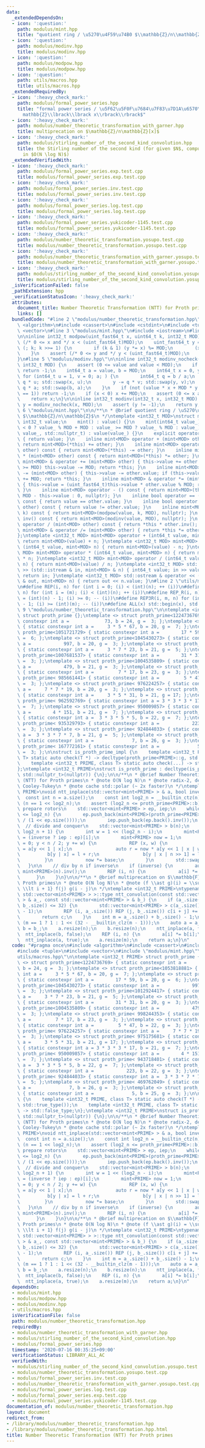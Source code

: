 ```yaml
---
data:
  _extendedDependsOn:
  - icon: ':question:'
    path: modulus/mint.hpp
    title: "quotient ring / \u5270\u4F59\u74B0 $\\mathbb{Z}/n\\mathbb{Z}$"
  - icon: ':question:'
    path: modulus/modinv.hpp
    title: modulus/modinv.hpp
  - icon: ':question:'
    path: modulus/modpow.hpp
    title: modulus/modpow.hpp
  - icon: ':question:'
    path: utils/macros.hpp
    title: utils/macros.hpp
  _extendedRequiredBy:
  - icon: ':heavy_check_mark:'
    path: modulus/formal_power_series.hpp
    title: "formal power series / \u5F62\u5F0F\u7684\u7F83\u7D1A\u6570\u74B0 $\\mathbb{Z}/n\\\
      mathbb{Z}\\lbrack\\lbrack x\\rbrack\\rbrack$"
  - icon: ':heavy_check_mark:'
    path: modulus/number_theoretic_transformation_with_garner.hpp
    title: multiprecation on $\mathbb{Z}/n\mathbb{Z}[x]$
  - icon: ':heavy_check_mark:'
    path: modulus/stirling_number_of_the_second_kind_convolution.hpp
    title: the Stirling number of the second kind (for given $N$, compute $S(N, \ast)$
      in $O(N \log N)$)
  _extendedVerifiedWith:
  - icon: ':heavy_check_mark:'
    path: modulus/formal_power_series.exp.test.cpp
    title: modulus/formal_power_series.exp.test.cpp
  - icon: ':heavy_check_mark:'
    path: modulus/formal_power_series.inv.test.cpp
    title: modulus/formal_power_series.inv.test.cpp
  - icon: ':heavy_check_mark:'
    path: modulus/formal_power_series.log.test.cpp
    title: modulus/formal_power_series.log.test.cpp
  - icon: ':heavy_check_mark:'
    path: modulus/formal_power_series.yukicoder-1145.test.cpp
    title: modulus/formal_power_series.yukicoder-1145.test.cpp
  - icon: ':heavy_check_mark:'
    path: modulus/number_theoretic_transformation.yosupo.test.cpp
    title: modulus/number_theoretic_transformation.yosupo.test.cpp
  - icon: ':heavy_check_mark:'
    path: modulus/number_theoretic_transformation_with_garner.yosupo.test.cpp
    title: modulus/number_theoretic_transformation_with_garner.yosupo.test.cpp
  - icon: ':heavy_check_mark:'
    path: modulus/stirling_number_of_the_second_kind_convolution.yosupo.test.cpp
    title: modulus/stirling_number_of_the_second_kind_convolution.yosupo.test.cpp
  _isVerificationFailed: false
  _pathExtension: hpp
  _verificationStatusIcon: ':heavy_check_mark:'
  attributes:
    document_title: Number Theoretic Transformation (NTT) for Proth primes
    links: []
  bundledCode: "#line 2 \"modulus/number_theoretic_transformation.hpp\"\n#include\
    \ <algorithm>\n#include <cassert>\n#include <cstdint>\n#include <tuple>\n#include\
    \ <vector>\n#line 3 \"modulus/mint.hpp\"\n#include <iostream>\n#line 4 \"modulus/modpow.hpp\"\
    \n\ninline int32_t modpow(uint_fast64_t x, uint64_t k, int32_t MOD) {\n    assert\
    \ (/* 0 <= x and */ x < (uint_fast64_t)MOD);\n    uint_fast64_t y = 1;\n    for\
    \ (; k; k >>= 1) {\n        if (k & 1) (y *= x) %= MOD;\n        (x *= x) %= MOD;\n\
    \    }\n    assert (/* 0 <= y and */ y < (uint_fast64_t)MOD);\n    return y;\n\
    }\n#line 5 \"modulus/modinv.hpp\"\n\ninline int32_t modinv_nocheck(int32_t value,\
    \ int32_t MOD) {\n    assert (0 <= value and value < MOD);\n    if (value == 0)\
    \ return -1;\n    int64_t a = value, b = MOD;\n    int64_t x = 0, y = 1;\n   \
    \ for (int64_t u = 1, v = 0; a; ) {\n        int64_t q = b / a;\n        x -=\
    \ q * u; std::swap(x, u);\n        y -= q * v; std::swap(y, v);\n        b -=\
    \ q * a; std::swap(b, a);\n    }\n    if (not (value * x + MOD * y == b and b\
    \ == 1)) return -1;\n    if (x < 0) x += MOD;\n    assert (0 <= x and x < MOD);\n\
    \    return x;\n}\n\ninline int32_t modinv(int32_t x, int32_t MOD) {\n    int32_t\
    \ y = modinv_nocheck(x, MOD);\n    assert (y != -1);\n    return y;\n}\n#line\
    \ 6 \"modulus/mint.hpp\"\n\n/**\n * @brief quotient ring / \u5270\u4F59\u74B0\
    \ $\\mathbb{Z}/n\\mathbb{Z}$\n */\ntemplate <int32_t MOD>\nstruct mint {\n   \
    \ int32_t value;\n    mint() : value() {}\n    mint(int64_t value_) : value(value_\
    \ < 0 ? value_ % MOD + MOD : value_ >= MOD ? value_ % MOD : value_) {}\n    mint(int32_t\
    \ value_, std::nullptr_t) : value(value_) {}\n    explicit operator bool() const\
    \ { return value; }\n    inline mint<MOD> operator + (mint<MOD> other) const {\
    \ return mint<MOD>(*this) += other; }\n    inline mint<MOD> operator - (mint<MOD>\
    \ other) const { return mint<MOD>(*this) -= other; }\n    inline mint<MOD> operator\
    \ * (mint<MOD> other) const { return mint<MOD>(*this) *= other; }\n    inline\
    \ mint<MOD> & operator += (mint<MOD> other) { this->value += other.value; if (this->value\
    \ >= MOD) this->value -= MOD; return *this; }\n    inline mint<MOD> & operator\
    \ -= (mint<MOD> other) { this->value -= other.value; if (this->value <    0) this->value\
    \ += MOD; return *this; }\n    inline mint<MOD> & operator *= (mint<MOD> other)\
    \ { this->value = (uint_fast64_t)this->value * other.value % MOD; return *this;\
    \ }\n    inline mint<MOD> operator - () const { return mint<MOD>(this->value ?\
    \ MOD - this->value : 0, nullptr); }\n    inline bool operator == (mint<MOD> other)\
    \ const { return value == other.value; }\n    inline bool operator != (mint<MOD>\
    \ other) const { return value != other.value; }\n    inline mint<MOD> pow(uint64_t\
    \ k) const { return mint<MOD>(modpow(value, k, MOD), nullptr); }\n    inline mint<MOD>\
    \ inv() const { return mint<MOD>(modinv(value, MOD), nullptr); }\n    inline mint<MOD>\
    \ operator / (mint<MOD> other) const { return *this * other.inv(); }\n    inline\
    \ mint<MOD> & operator /= (mint<MOD> other) { return *this *= other.inv(); }\n\
    };\ntemplate <int32_t MOD> mint<MOD> operator + (int64_t value, mint<MOD> n) {\
    \ return mint<MOD>(value) + n; }\ntemplate <int32_t MOD> mint<MOD> operator -\
    \ (int64_t value, mint<MOD> n) { return mint<MOD>(value) - n; }\ntemplate <int32_t\
    \ MOD> mint<MOD> operator * (int64_t value, mint<MOD> n) { return mint<MOD>(value)\
    \ * n; }\ntemplate <int32_t MOD> mint<MOD> operator / (int64_t value, mint<MOD>\
    \ n) { return mint<MOD>(value) / n; }\ntemplate <int32_t MOD> std::istream & operator\
    \ >> (std::istream & in, mint<MOD> & n) { int64_t value; in >> value; n = value;\
    \ return in; }\ntemplate <int32_t MOD> std::ostream & operator << (std::ostream\
    \ & out, mint<MOD> n) { return out << n.value; }\n#line 2 \"utils/macros.hpp\"\
    \n#define REP(i, n) for (int i = 0; (i) < (int)(n); ++ (i))\n#define REP3(i, m,\
    \ n) for (int i = (m); (i) < (int)(n); ++ (i))\n#define REP_R(i, n) for (int i\
    \ = (int)(n) - 1; (i) >= 0; -- (i))\n#define REP3R(i, m, n) for (int i = (int)(n)\
    \ - 1; (i) >= (int)(m); -- (i))\n#define ALL(x) std::begin(x), std::end(x)\n#line\
    \ 9 \"modulus/number_theoretic_transformation.hpp\"\n\ntemplate <int32_t PRIME>\
    \ struct proth_prime {};\ntemplate <> struct proth_prime<1224736769> { static\
    \ constexpr int a =             73, b = 24, g =  3; };\ntemplate <> struct proth_prime<1053818881>\
    \ { static constexpr int a =     3 * 5 * 67, b = 20, g =  7; };\ntemplate <> struct\
    \ proth_prime<1051721729> { static constexpr int a =        17 * 59, b = 20, g\
    \ =  6; };\ntemplate <> struct proth_prime<1045430273> { static constexpr int\
    \ a =            997, b = 20, g =  3; };\ntemplate <> struct proth_prime<1012924417>\
    \ { static constexpr int a =     3 * 7 * 23, b = 21, g =  5; };\ntemplate <> struct\
    \ proth_prime<1007681537> { static constexpr int a =        31 * 31, b = 20, g\
    \ =  3; };\ntemplate <> struct proth_prime<1004535809> { static constexpr int\
    \ a =            479, b = 21, g =  3; };\ntemplate <> struct proth_prime< 998244353>\
    \ { static constexpr int a =         7 * 17, b = 23, g =  3; };\ntemplate <> struct\
    \ proth_prime< 985661441> { static constexpr int a =         5 * 47, b = 22, g\
    \ =  3; };\ntemplate <> struct proth_prime< 976224257> { static constexpr int\
    \ a =     7 * 7 * 19, b = 20, g =  3; };\ntemplate <> struct proth_prime< 975175681>\
    \ { static constexpr int a =     3 * 5 * 31, b = 21, g = 17; };\ntemplate <> struct\
    \ proth_prime< 962592769> { static constexpr int a = 3 * 3 * 3 * 17, b = 21, g\
    \ =  7; };\ntemplate <> struct proth_prime< 950009857> { static constexpr int\
    \ a =        4 * 151, b = 21, g =  7; };\ntemplate <> struct proth_prime< 943718401>\
    \ { static constexpr int a =  3 * 3 * 5 * 5, b = 22, g =  7; };\ntemplate <> struct\
    \ proth_prime< 935329793> { static constexpr int a =            223, b = 22, g\
    \ =  3; };\ntemplate <> struct proth_prime< 924844033> { static constexpr int\
    \ a =  3 * 3 * 7 * 7, b = 21, g =  5; };\ntemplate <> struct proth_prime< 469762049>\
    \ { static constexpr int a =              7, b = 26, g =  3; };\ntemplate <> struct\
    \ proth_prime< 167772161> { static constexpr int a =              5, b = 25, g\
    \ =  3; };\n\nstruct is_proth_prime_impl {\n    template <int32_t PRIME, class\
    \ T> static auto check(T *) -> decltype(proth_prime<PRIME>::g, std::true_type());\n\
    \    template <int32_t PRIME, class T> static auto check(...) -> std::false_type;\n\
    };\ntemplate <int32_t PRIME>\nstruct is_proth_prime : decltype(is_proth_prime_impl::check<PRIME,\
    \ std::nullptr_t>(nullptr)) {\n};\n\n/**\n * @brief Number Theoretic Transformation\
    \ (NTT) for Proth primes\n * @note O(N log N)\n * @note radix-2, decimation-in-frequency,\
    \ Cooley-Tukey\n * @note cache std::polar (~ 2x faster)\n */\ntemplate <int32_t\
    \ PRIME>\nvoid ntt_inplace(std::vector<mint<PRIME> > & a, bool inverse) {\n  \
    \  const int n = a.size();\n    const int log2_n = __builtin_ctz(n);\n    assert\
    \ (n == 1 << log2_n);\n    assert (log2_n <= proth_prime<PRIME>::b);\n\n    //\
    \ prepare rotors\n    std::vector<mint<PRIME> > ep, iep;\n    while ((int)ep.size()\
    \ <= log2_n) {\n        ep.push_back(mint<PRIME>(proth_prime<PRIME>::g).pow(mint<PRIME>(-1).value\
    \ / (1 << ep.size())));\n        iep.push_back(ep.back().inv());\n    }\n\n  \
    \  // divide and conquer\n    std::vector<mint<PRIME> > b(n);\n    REP3 (i, 1,\
    \ log2_n + 1) {\n        int w = 1 << (log2_n - i);\n        mint<PRIME> base\
    \ = (inverse ? iep : ep)[i];\n        mint<PRIME> now = 1;\n        for (int y\
    \ = 0; y < n / 2; y += w) {\n            REP (x, w) {\n                auto l\
    \ = a[y << 1 | x];\n                auto r = now * a[y << 1 | x | w];\n      \
    \          b[y | x] = l + r;\n                b[y | x | n >> 1] = l - r;\n   \
    \         }\n            now *= base;\n        }\n        std::swap(a, b);\n \
    \   }\n\n    // div by n if inverse\n    if (inverse) {\n        auto n_inv =\
    \ mint<PRIME>(n).inv();\n        REP (i, n) {\n            a[i] *= n_inv;\n  \
    \      }\n    }\n}\n\n/**\n * @brief multiprecation on $\\mathbb{F}_p[x]$ for\
    \ Proth primes\n * @note O(N log N)\n * @note (f \\ast g)(i) = \\sum_{0 \\le j\
    \ \\lt i + 1} f(j) g(i - j)\n */\ntemplate <int32_t PRIME>\ntypename std::enable_if<is_proth_prime<PRIME>::value,\
    \ std::vector<mint<PRIME> > >::type ntt_convolution(const std::vector<mint<PRIME>\
    \ > & a_, const std::vector<mint<PRIME> > & b_) {\n    if (a_.size() <= 32 or\
    \ b_.size() <= 32) {\n        std::vector<mint<PRIME> > c(a_.size() + b_.size()\
    \ - 1);\n        REP (i, a_.size()) REP (j, b_.size()) c[i + j] += a_[i] * b_[j];\n\
    \        return c;\n    }\n    int m = a_.size() + b_.size() - 1;\n    int n =\
    \ (m == 1 ? 1 : 1 << (32 - __builtin_clz(m - 1)));\n    auto a = a_;\n    auto\
    \ b = b_;\n    a.resize(n);\n    b.resize(n);\n    ntt_inplace(a, false);\n  \
    \  ntt_inplace(b, false);\n    REP (i, n) {\n        a[i] *= b[i];\n    }\n  \
    \  ntt_inplace(a, true);\n    a.resize(m);\n    return a;\n}\n"
  code: "#pragma once\n#include <algorithm>\n#include <cassert>\n#include <cstdint>\n\
    #include <tuple>\n#include <vector>\n#include \"modulus/mint.hpp\"\n#include \"\
    utils/macros.hpp\"\n\ntemplate <int32_t PRIME> struct proth_prime {};\ntemplate\
    \ <> struct proth_prime<1224736769> { static constexpr int a =             73,\
    \ b = 24, g =  3; };\ntemplate <> struct proth_prime<1053818881> { static constexpr\
    \ int a =     3 * 5 * 67, b = 20, g =  7; };\ntemplate <> struct proth_prime<1051721729>\
    \ { static constexpr int a =        17 * 59, b = 20, g =  6; };\ntemplate <> struct\
    \ proth_prime<1045430273> { static constexpr int a =            997, b = 20, g\
    \ =  3; };\ntemplate <> struct proth_prime<1012924417> { static constexpr int\
    \ a =     3 * 7 * 23, b = 21, g =  5; };\ntemplate <> struct proth_prime<1007681537>\
    \ { static constexpr int a =        31 * 31, b = 20, g =  3; };\ntemplate <> struct\
    \ proth_prime<1004535809> { static constexpr int a =            479, b = 21, g\
    \ =  3; };\ntemplate <> struct proth_prime< 998244353> { static constexpr int\
    \ a =         7 * 17, b = 23, g =  3; };\ntemplate <> struct proth_prime< 985661441>\
    \ { static constexpr int a =         5 * 47, b = 22, g =  3; };\ntemplate <> struct\
    \ proth_prime< 976224257> { static constexpr int a =     7 * 7 * 19, b = 20, g\
    \ =  3; };\ntemplate <> struct proth_prime< 975175681> { static constexpr int\
    \ a =     3 * 5 * 31, b = 21, g = 17; };\ntemplate <> struct proth_prime< 962592769>\
    \ { static constexpr int a = 3 * 3 * 3 * 17, b = 21, g =  7; };\ntemplate <> struct\
    \ proth_prime< 950009857> { static constexpr int a =        4 * 151, b = 21, g\
    \ =  7; };\ntemplate <> struct proth_prime< 943718401> { static constexpr int\
    \ a =  3 * 3 * 5 * 5, b = 22, g =  7; };\ntemplate <> struct proth_prime< 935329793>\
    \ { static constexpr int a =            223, b = 22, g =  3; };\ntemplate <> struct\
    \ proth_prime< 924844033> { static constexpr int a =  3 * 3 * 7 * 7, b = 21, g\
    \ =  5; };\ntemplate <> struct proth_prime< 469762049> { static constexpr int\
    \ a =              7, b = 26, g =  3; };\ntemplate <> struct proth_prime< 167772161>\
    \ { static constexpr int a =              5, b = 25, g =  3; };\n\nstruct is_proth_prime_impl\
    \ {\n    template <int32_t PRIME, class T> static auto check(T *) -> decltype(proth_prime<PRIME>::g,\
    \ std::true_type());\n    template <int32_t PRIME, class T> static auto check(...)\
    \ -> std::false_type;\n};\ntemplate <int32_t PRIME>\nstruct is_proth_prime : decltype(is_proth_prime_impl::check<PRIME,\
    \ std::nullptr_t>(nullptr)) {\n};\n\n/**\n * @brief Number Theoretic Transformation\
    \ (NTT) for Proth primes\n * @note O(N log N)\n * @note radix-2, decimation-in-frequency,\
    \ Cooley-Tukey\n * @note cache std::polar (~ 2x faster)\n */\ntemplate <int32_t\
    \ PRIME>\nvoid ntt_inplace(std::vector<mint<PRIME> > & a, bool inverse) {\n  \
    \  const int n = a.size();\n    const int log2_n = __builtin_ctz(n);\n    assert\
    \ (n == 1 << log2_n);\n    assert (log2_n <= proth_prime<PRIME>::b);\n\n    //\
    \ prepare rotors\n    std::vector<mint<PRIME> > ep, iep;\n    while ((int)ep.size()\
    \ <= log2_n) {\n        ep.push_back(mint<PRIME>(proth_prime<PRIME>::g).pow(mint<PRIME>(-1).value\
    \ / (1 << ep.size())));\n        iep.push_back(ep.back().inv());\n    }\n\n  \
    \  // divide and conquer\n    std::vector<mint<PRIME> > b(n);\n    REP3 (i, 1,\
    \ log2_n + 1) {\n        int w = 1 << (log2_n - i);\n        mint<PRIME> base\
    \ = (inverse ? iep : ep)[i];\n        mint<PRIME> now = 1;\n        for (int y\
    \ = 0; y < n / 2; y += w) {\n            REP (x, w) {\n                auto l\
    \ = a[y << 1 | x];\n                auto r = now * a[y << 1 | x | w];\n      \
    \          b[y | x] = l + r;\n                b[y | x | n >> 1] = l - r;\n   \
    \         }\n            now *= base;\n        }\n        std::swap(a, b);\n \
    \   }\n\n    // div by n if inverse\n    if (inverse) {\n        auto n_inv =\
    \ mint<PRIME>(n).inv();\n        REP (i, n) {\n            a[i] *= n_inv;\n  \
    \      }\n    }\n}\n\n/**\n * @brief multiprecation on $\\mathbb{F}_p[x]$ for\
    \ Proth primes\n * @note O(N log N)\n * @note (f \\ast g)(i) = \\sum_{0 \\le j\
    \ \\lt i + 1} f(j) g(i - j)\n */\ntemplate <int32_t PRIME>\ntypename std::enable_if<is_proth_prime<PRIME>::value,\
    \ std::vector<mint<PRIME> > >::type ntt_convolution(const std::vector<mint<PRIME>\
    \ > & a_, const std::vector<mint<PRIME> > & b_) {\n    if (a_.size() <= 32 or\
    \ b_.size() <= 32) {\n        std::vector<mint<PRIME> > c(a_.size() + b_.size()\
    \ - 1);\n        REP (i, a_.size()) REP (j, b_.size()) c[i + j] += a_[i] * b_[j];\n\
    \        return c;\n    }\n    int m = a_.size() + b_.size() - 1;\n    int n =\
    \ (m == 1 ? 1 : 1 << (32 - __builtin_clz(m - 1)));\n    auto a = a_;\n    auto\
    \ b = b_;\n    a.resize(n);\n    b.resize(n);\n    ntt_inplace(a, false);\n  \
    \  ntt_inplace(b, false);\n    REP (i, n) {\n        a[i] *= b[i];\n    }\n  \
    \  ntt_inplace(a, true);\n    a.resize(m);\n    return a;\n}\n"
  dependsOn:
  - modulus/mint.hpp
  - modulus/modpow.hpp
  - modulus/modinv.hpp
  - utils/macros.hpp
  isVerificationFile: false
  path: modulus/number_theoretic_transformation.hpp
  requiredBy:
  - modulus/number_theoretic_transformation_with_garner.hpp
  - modulus/stirling_number_of_the_second_kind_convolution.hpp
  - modulus/formal_power_series.hpp
  timestamp: '2020-07-16 00:35:25+09:00'
  verificationStatus: LIBRARY_ALL_AC
  verifiedWith:
  - modulus/stirling_number_of_the_second_kind_convolution.yosupo.test.cpp
  - modulus/number_theoretic_transformation.yosupo.test.cpp
  - modulus/formal_power_series.inv.test.cpp
  - modulus/number_theoretic_transformation_with_garner.yosupo.test.cpp
  - modulus/formal_power_series.log.test.cpp
  - modulus/formal_power_series.exp.test.cpp
  - modulus/formal_power_series.yukicoder-1145.test.cpp
documentation_of: modulus/number_theoretic_transformation.hpp
layout: document
redirect_from:
- /library/modulus/number_theoretic_transformation.hpp
- /library/modulus/number_theoretic_transformation.hpp.html
title: Number Theoretic Transformation (NTT) for Proth primes
---
```

